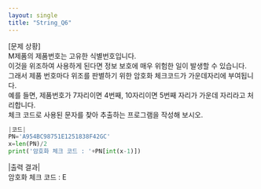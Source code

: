 ```yaml
---
layout: single
title: "String_Q6"
---
```


[문제 상황]<br>
M제품의 제품번호는 고유한 식별번호입니다.<br>
이것을 위조하여 사용하게 된다면 정보 보호에 매우 위험한 일이 발생할 수 있습니다.<br>
그래서 제품 번호마다 위조를 판별하기 위한 암호화 체크코드가 가운데자리에 부여됩니다.<br>
예를 들면, 제품번호가 7자리이면 4번째, 10자리이면 5번째 자리가 가운데 자리라고 처리합니다.<br>
체크 코드로 사용된 문자를 찾아 추출하는 프로그램을 작성해 보시오.

~~~python
|코드|
PN='A954BC98751E1251838F42GC'
x=len(PN)/2
print('암호화 체크 코드 : '+PN[int(x-1)])
~~~

|출력 결과|  
암호화 체크 코드 : E
